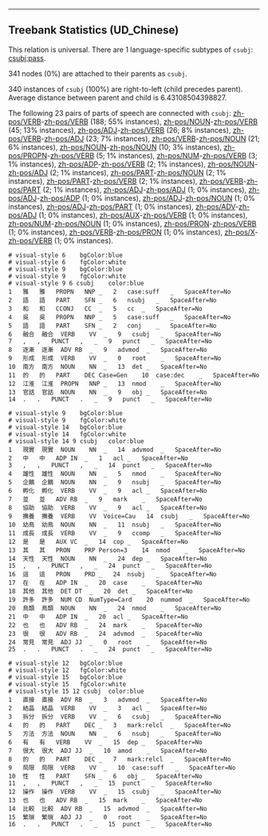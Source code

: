 

--------------------------------------------------------------------------------

## Treebank Statistics (UD_Chinese)

This relation is universal.
There are 1 language-specific subtypes of `csubj`: [csubj:pass]().

341 nodes (0%) are attached to their parents as `csubj`.

340 instances of `csubj` (100%) are right-to-left (child precedes parent).
Average distance between parent and child is 6.43108504398827.

The following 23 pairs of parts of speech are connected with `csubj`: [zh-pos/VERB]()-[zh-pos/VERB]() (188; 55% instances), [zh-pos/NOUN]()-[zh-pos/VERB]() (45; 13% instances), [zh-pos/ADJ]()-[zh-pos/VERB]() (26; 8% instances), [zh-pos/VERB]()-[zh-pos/ADJ]() (23; 7% instances), [zh-pos/VERB]()-[zh-pos/NOUN]() (21; 6% instances), [zh-pos/NOUN]()-[zh-pos/NOUN]() (10; 3% instances), [zh-pos/PROPN]()-[zh-pos/VERB]() (5; 1% instances), [zh-pos/NUM]()-[zh-pos/VERB]() (3; 1% instances), [zh-pos/ADP]()-[zh-pos/VERB]() (2; 1% instances), [zh-pos/NOUN]()-[zh-pos/ADJ]() (2; 1% instances), [zh-pos/PART]()-[zh-pos/NOUN]() (2; 1% instances), [zh-pos/PART]()-[zh-pos/VERB]() (2; 1% instances), [zh-pos/VERB]()-[zh-pos/PART]() (2; 1% instances), [zh-pos/ADJ]()-[zh-pos/ADJ]() (1; 0% instances), [zh-pos/ADJ]()-[zh-pos/ADP]() (1; 0% instances), [zh-pos/ADJ]()-[zh-pos/NOUN]() (1; 0% instances), [zh-pos/ADJ]()-[zh-pos/PART]() (1; 0% instances), [zh-pos/ADV]()-[zh-pos/ADJ]() (1; 0% instances), [zh-pos/AUX]()-[zh-pos/VERB]() (1; 0% instances), [zh-pos/NUM]()-[zh-pos/NOUN]() (1; 0% instances), [zh-pos/PRON]()-[zh-pos/VERB]() (1; 0% instances), [zh-pos/VERB]()-[zh-pos/PRON]() (1; 0% instances), [zh-pos/X]()-[zh-pos/VERB]() (1; 0% instances).


~~~ conllu
# visual-style 6	bgColor:blue
# visual-style 6	fgColor:white
# visual-style 9	bgColor:blue
# visual-style 9	fgColor:white
# visual-style 9 6 csubj	color:blue
1	雅	雅	PROPN	NNP	_	2	case:suff	_	SpaceAfter=No
2	語	語	PART	SFN	_	6	nsubj	_	SpaceAfter=No
3	和	和	CCONJ	CC	_	5	cc	_	SpaceAfter=No
4	吳	吳	PROPN	NNP	_	5	case:suff	_	SpaceAfter=No
5	語	語	PART	SFN	_	2	conj	_	SpaceAfter=No
6	融合	融合	VERB	VV	_	9	csubj	_	SpaceAfter=No
7	,	,	PUNCT	,	_	9	punct	_	SpaceAfter=No
8	逐漸	逐漸	ADV	RB	_	9	advmod	_	SpaceAfter=No
9	形成	形成	VERB	VV	_	0	root	_	SpaceAfter=No
10	南方	南方	NOUN	NN	_	13	det	_	SpaceAfter=No
11	的	的	PART	DEC	Case=Gen	10	case:dec	_	SpaceAfter=No
12	江淮	江淮	PROPN	NNP	_	13	nmod	_	SpaceAfter=No
13	官話	官話	NOUN	NN	_	9	obj	_	SpaceAfter=No
14	.	.	PUNCT	.	_	9	punct	_	SpaceAfter=No

~~~


~~~ conllu
# visual-style 9	bgColor:blue
# visual-style 9	fgColor:white
# visual-style 14	bgColor:blue
# visual-style 14	fgColor:white
# visual-style 14 9 csubj	color:blue
1	現實	現實	NOUN	NN	_	14	advmod	_	SpaceAfter=No
2	中	中	ADP	IN	_	1	acl	_	SpaceAfter=No
3	,	,	PUNCT	,	_	14	punct	_	SpaceAfter=No
4	雄性	雄性	NOUN	NN	_	5	nmod	_	SpaceAfter=No
5	企鵝	企鵝	NOUN	NN	_	9	nsubj	_	SpaceAfter=No
6	孵化	孵化	VERB	VV	_	9	acl	_	SpaceAfter=No
7	並	並	ADV	RB	_	9	mark	_	SpaceAfter=No
8	協助	協助	VERB	VV	_	9	acl	_	SpaceAfter=No
9	撫養	撫養	VERB	VV	Voice=Cau	14	csubj	_	SpaceAfter=No
10	幼鳥	幼鳥	NOUN	NN	_	11	nsubj	_	SpaceAfter=No
11	成長	成長	VERB	VV	_	9	ccomp	_	SpaceAfter=No
12	是	是	AUX	VC	_	14	cop	_	SpaceAfter=No
13	其	其	PRON	PRP	Person=3	14	nmod	_	SpaceAfter=No
14	天性	天性	NOUN	NN	_	24	dep	_	SpaceAfter=No
15	,	,	PUNCT	,	_	24	punct	_	SpaceAfter=No
16	這	這	PRON	PRD	_	24	nsubj	_	SpaceAfter=No
17	在	在	ADP	IN	_	20	case	_	SpaceAfter=No
18	其他	其他	DET	DT	_	20	det	_	SpaceAfter=No
19	許多	許多	NUM	CD	NumType=Card	20	nummod	_	SpaceAfter=No
20	鳥類	鳥類	NOUN	NN	_	24	nmod	_	SpaceAfter=No
21	中	中	ADP	IN	_	20	acl	_	SpaceAfter=No
22	也	也	ADV	RB	_	24	mark	_	SpaceAfter=No
23	很	很	ADV	RB	_	24	advmod	_	SpaceAfter=No
24	常見	常見	ADJ	JJ	_	0	root	_	SpaceAfter=No
25	.	.	PUNCT	.	_	24	punct	_	SpaceAfter=No

~~~


~~~ conllu
# visual-style 12	bgColor:blue
# visual-style 12	fgColor:white
# visual-style 15	bgColor:blue
# visual-style 15	fgColor:white
# visual-style 15 12 csubj	color:blue
1	直接	直接	ADV	RB	_	3	advmod	_	SpaceAfter=No
2	結晶	結晶	VERB	VV	_	3	acl	_	SpaceAfter=No
3	拆分	拆分	VERB	VV	_	6	csubj	_	SpaceAfter=No
4	的	的	PART	DEC	_	3	mark:relcl	_	SpaceAfter=No
5	方法	方法	NOUN	NN	_	6	nsubj	_	SpaceAfter=No
6	有	有	VERB	VV	_	15	dep	_	SpaceAfter=No
7	很大	很大	ADJ	JJ	_	10	amod	_	SpaceAfter=No
8	的	的	PART	DEC	_	7	mark:relcl	_	SpaceAfter=No
9	局限	局限	VERB	VV	_	10	case:suff	_	SpaceAfter=No
10	性	性	PART	SFN	_	6	obj	_	SpaceAfter=No
11	,	,	PUNCT	,	_	15	punct	_	SpaceAfter=No
12	操作	操作	VERB	VV	_	15	csubj	_	SpaceAfter=No
13	也	也	ADV	RB	_	15	mark	_	SpaceAfter=No
14	比較	比較	ADV	RB	_	15	advmod	_	SpaceAfter=No
15	繁瑣	繁瑣	ADJ	JJ	_	0	root	_	SpaceAfter=No
16	.	.	PUNCT	.	_	15	punct	_	SpaceAfter=No

~~~


